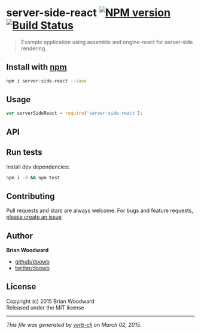 # server-side-react [![NPM version](https://badge.fury.io/js/server-side-react.svg)](http://badge.fury.io/js/server-side-react)  [![Build Status](https://travis-ci.org/doowb/server-side-react.svg)](https://travis-ci.org/doowb/server-side-react) 

> Example application using assemble and engine-react for server-side rendering.

## Install with [npm](npmjs.org)

```bash
npm i server-side-react --save
```

## Usage

```js
var serverSideReact = require('server-side-react');
```

## API



## Run tests

Install dev dependencies:

```bash
npm i -d && npm test
```

## Contributing
Pull requests and stars are always welcome. For bugs and feature requests, [please create an issue](https://github.com/doowb/server-side-react/issues)

## Author

**Brian Woodward**
 
+ [github/doowb](https://github.com/doowb)
+ [twitter/doowb](http://twitter.com/doowb) 

## License
Copyright (c) 2015 Brian Woodward  
Released under the MIT license

***

_This file was generated by [verb-cli](https://github.com/assemble/verb-cli) on March 02, 2015._